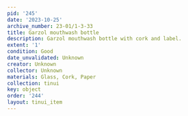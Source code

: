 ```yaml
---
pid: '245'
date: '2023-10-25'
archive_number: 23-01/1-3-33
title: Garzol mouthwash bottle
description: Garzol mouthwash bottle with cork and label.
extent: '1'
condition: Good
date_unvalidated: Unknown
creator: Unknown
collector: Unknown
materials: Glass, Cork, Paper
collection: tinui
key: object
order: '244'
layout: tinui_item
---
```

